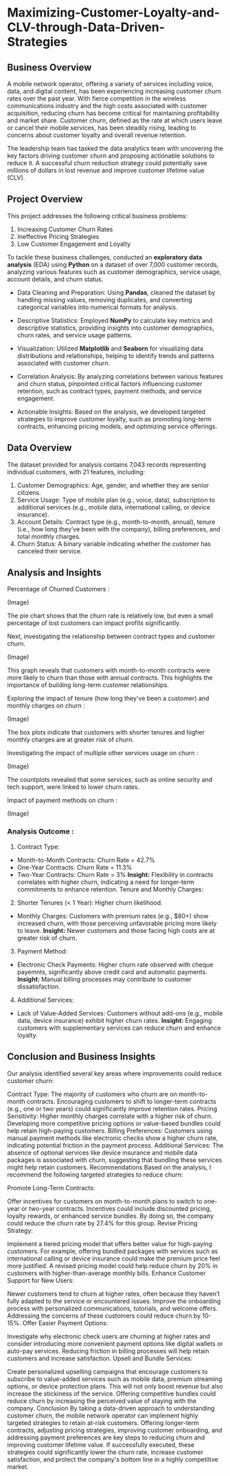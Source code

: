 # Maximizing-Customer-Loyalty-and-CLV-through-Data-Driven-Strategies

## Business Overview 
A mobile network operator, offering a variety of services including voice, data, and digital content, has been experiencing increasing customer churn rates over the past year. With fierce competition in the wireless communications industry and the high costs associated with customer acquisition, reducing churn has become critical for maintaining profitability and market share. Customer churn, defined as the rate at which users leave or cancel their mobile services, has been steadily rising, leading to concerns about customer loyalty and overall revenue retention.

The leadership team has tasked the data analytics team with uncovering the key factors driving customer churn and proposing actionable solutions to reduce it. A successful churn reduction strategy could potentially save millions of dollars in lost revenue and improve customer lifetime value (CLV).

## Project Overview
This project addresses the following critical business problems:
1. Increasing Customer Churn Rates
2. Ineffective Pricing Strategies
3. Low Customer Engagement and Loyalty

To tackle these business challenges, conducted an **exploratory data analysis** (EDA) using **Python** on a dataset of over 7,000 customer records, analyzing various features such as customer demographics, service usage, account details, and churn status. 

* Data Cleaning and Preparation: Using **Pandas**, cleaned the dataset by handling missing values, removing duplicates, and converting categorical variables into numerical formats for analysis.

* Descriptive Statistics: Employed **NumPy** to calculate key metrics and descriptive statistics, providing insights into customer demographics, churn rates, and service usage patterns.

* Visualization: Utilized **Matplotlib** and **Seaborn** for visualizing data distributions and relationships, helping to identify trends and patterns associated with customer churn.

* Correlation Analysis: By analyzing correlations between various features and churn status, pinpointed critical factors influencing customer retention, such as contract types, payment methods, and service engagement.

* Actionable Insights: Based on the analysis, we developed targeted strategies to improve customer loyalty, such as promoting long-term contracts, enhancing pricing models, and optimizing service offerings.

## Data Overview
The dataset provided for analysis contains 7,043 records representing individual customers, with 21 features, including:
1. Customer Demographics: Age, gender, and whether they are senior citizens.
2. Service Usage: Type of mobile plan (e.g., voice, data), subscription to additional services (e.g., mobile data, international calling, or device insurance).
3. Account Details: Contract type (e.g., month-to-month, annual), tenure (i.e., how long they’ve been with the company), billing preferences, and total monthly charges.
4. Churn Status: A binary variable indicating whether the customer has canceled their service.

## Analysis and Insights

Percentage of Churned Customers :

(Image)

The pie chart shows that the churn rate is relatively low, but even a small percentage of lost customers can impact profits significantly.

Next, investigating the relationship between contract types and customer churn.

(Image)

This graph reveals that customers with month-to-month contracts were more likely to churn than those with annual contracts. This highlights the importance of building long-term customer relationships.

Exploring the impact of tenure (how long they've been a customer) and monthly charges on churn :

(Image)

The box plots indicate that customers with shorter tenures and higher monthly charges are at greater risk of churn.

Investigating the impact of multiple other services usage on churn :

(Image)

The countplots revealed that some services, such as online security and tech support, were linked to lower churn rates.

Impact of payment methods on churn :

(Image)

### Analysis Outcome : 
1. Contract Type:
* Month-to-Month Contracts: Churn Rate = 42.7%
* One-Year Contracts: Churn Rate = 11.3%
* Two-Year Contracts: Churn Rate = 3%
**Insight:** Flexibility in contracts correlates with higher churn, indicating a need for longer-term commitments to enhance retention.
Tenure and Monthly Charges:

2. Shorter Tenures (< 1 Year): Higher churn likelihood.
* Monthly Charges: Customers with premium rates (e.g., $80+) show increased churn, with those perceiving unfavorable pricing more likely to leave.
**Insight:** Newer customers and those facing high costs are at greater risk of churn.

3. Payment Method:
* Electronic Check Payments: Higher churn rate observed with cheque payemnts, significantly above credit card and automatic payments.
**Insight:** Manual billing processes may contribute to customer dissatisfaction.

4. Additional Services:
* Lack of Value-Added Services: Customers without add-ons (e.g., mobile data, device insurance) exhibit higher churn rates.
**Insight:** Engaging customers with supplementary services can reduce churn and enhance loyalty.

## Conclusion and Business Insights
Our analysis identified several key areas where improvements could reduce customer churn:

Contract Type: The majority of customers who churn are on month-to-month contracts. Encouraging customers to shift to longer-term contracts (e.g., one or two years) could significantly improve retention rates.
Pricing Sensitivity: Higher monthly charges correlate with a higher risk of churn. Developing more competitive pricing options or value-based bundles could help retain high-paying customers.
Billing Preferences: Customers using manual payment methods like electronic checks show a higher churn rate, indicating potential friction in the payment process.
Additional Services: The absence of optional services like device insurance and mobile data packages is associated with churn, suggesting that bundling these services might help retain customers.
Recommendations
Based on the analysis, I recommend the following targeted strategies to reduce churn:

Promote Long-Term Contracts:

Offer incentives for customers on month-to-month plans to switch to one-year or two-year contracts. Incentives could include discounted pricing, loyalty rewards, or enhanced service bundles. By doing so, the company could reduce the churn rate by 27.4% for this group.
Revise Pricing Strategy:

Implement a tiered pricing model that offers better value for high-paying customers. For example, offering bundled packages with services such as international calling or device insurance could make the premium price feel more justified. A revised pricing model could help reduce churn by 20% in customers with higher-than-average monthly bills.
Enhance Customer Support for New Users:

Newer customers tend to churn at higher rates, often because they haven’t fully adapted to the service or encountered issues. Improve the onboarding process with personalized communications, tutorials, and welcome offers. Addressing the concerns of these customers could reduce churn by 10-15%.
Offer Easier Payment Options:

Investigate why electronic check users are churning at higher rates and consider introducing more convenient payment options like digital wallets or auto-pay services. Reducing friction in billing processes will help retain customers and increase satisfaction.
Upsell and Bundle Services:

Create personalized upselling campaigns that encourage customers to subscribe to value-added services such as mobile data, premium streaming options, or device protection plans. This will not only boost revenue but also increase the stickiness of the service. Offering competitive bundles could reduce churn by increasing the perceived value of staying with the company.
Conclusion
By taking a data-driven approach to understanding customer churn, the mobile network operator can implement highly targeted strategies to retain at-risk customers. Offering longer-term contracts, adjusting pricing strategies, improving customer onboarding, and addressing payment preferences are key steps to reducing churn and improving customer lifetime value. If successfully executed, these strategies could significantly lower the churn rate, increase customer satisfaction, and protect the company's bottom line in a highly competitive market.



